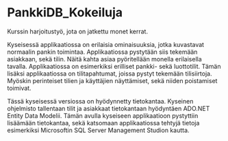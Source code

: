 # PankkiDB_Kokeiluja

Kurssin harjoitustyö, jota on jatkettu monet kerrat. 

Kyseisessä applikaatiossa on erilaisia ominaisuuksia, jotka kuvastavat normaalin pankin toimintaa. Applikaatiossa pystytään siis tekemään asiakkaan, sekä tilin. Näitä kahta asiaa pyöritellään monella erilaisella tavalla. Applikaatiossa on esimerkiksi erilliset pankki- sekä luottotilit. Tämän lisäksi applikaatiossa on tilitapahtumat, joissa pystyt tekemään tilisiirtoja. Myöskin perinteiset tilien ja käyttäjien näyttämiset, sekä niiden poistamiset toimivat.

Tässä kyseisessä versiossa on hyödynnetty tietokantaa. Kyseinen ohjelmisto tallentaan tilit ja asiakkaat tietokantaan hyödyntäen ADO.NET Entity Data Modelii. Tämän avulla kyseiseen applikaatioon pystyttiin lisäämään tietokantaa, sekä katsomaan applikaatiossa tehtyjä tietoja esimerkiksi Microsoftin SQL Server Management Studion kautta.
